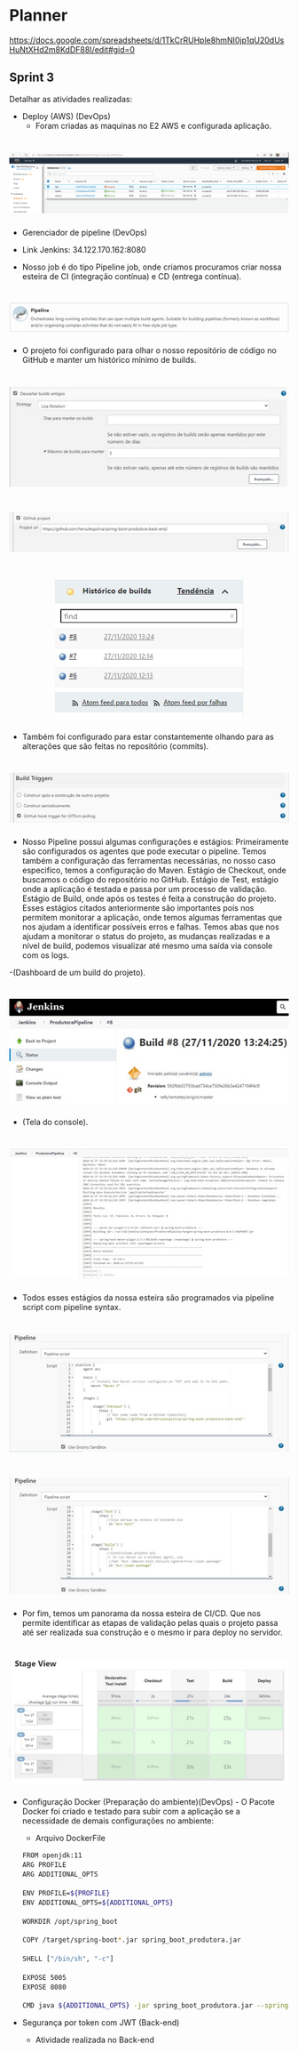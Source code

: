 # Planner

https://docs.google.com/spreadsheets/d/1TkCrRUHple8hmNI0jp1qU20dUsHuNtXHd2m8KdDF88I/edit#gid=0

## Sprint 3 

Detalhar as atividades realizadas:

- Deploy (AWS) (DevOps)
  - Foram criadas as maquinas no E2 AWS e configurada aplicação.
<h1 align="center">
    <img alt="GoBarber" src="/imagem/AWS-Deploy.png" />
</h1>

- Gerenciador de pipeline (DevOps)

- Link Jenkins: 34.122.170.162:8080

- Nosso job é do tipo Pipeline job, onde criamos procuramos criar nossa esteira de CI (integração contínua) e CD (entrega contínua).

<h1 align="center">
    <img alt="Jenkins" src="/imagem/Jenkins/pipeline1.jpg" />
</h1>

- O projeto foi configurado para olhar o nosso repositório de código no GitHub e manter um histórico mínimo de builds. 

<h1 align="center">
    <img alt="Jenkins" src="/imagem/Jenkins/configuracaoJenkins.jpg" />
</h1>

<h1 align="center">
    <img alt="Jenkins" src="/imagem/Jenkins/configuracaoJenkins2.jpg" />
</h1>

<h1 align="center">
    <img alt="Jenkins" src="/imagem/Jenkins/buidJenkins.jpg" />
</h1>

- Também foi configurado para estar constantemente olhando para as alterações que são feitas no repositório (commits).

<h1 align="center">
    <img alt="Jenkins" src="/imagem/Jenkins/buidTriggerJenkins.jpg" />
</h1>

- Nosso Pipeline possui algumas configurações e estágios: Primeiramente são configurados os agentes que pode executar o pipeline.
Temos também a configuração das ferramentas necessárias, no nosso caso especifico, temos a configuração do Maven.
Estágio de Checkout, onde buscamos o código do repositório no GitHub.
Estágio de Test, estágio onde a aplicação é testada e passa por um processo de validação.
Estágio de Build, onde após os testes é feita a construção do projeto.
Esses estágios citados anteriormente são importantes pois nos permitem monitorar a aplicação, onde temos algumas ferramentas que nos ajudam a identificar possíveis erros e falhas.
Temos abas que nos ajudam a monitorar o status do projeto, as mudanças realizadas e a nível de build, podemos visualizar até mesmo uma saída via console com os logs.

-(Dashboard de um build do projeto).

<h1 align="center">
    <img alt="Jenkins" src="/imagem/Jenkins/dashboardBluid.jpg" />
</h1>

- (Tela do console).

<h1 align="center">
    <img alt="Jenkins" src="/imagem/Jenkins/consoleBuild.jpg" />
</h1>

- Todos esses estágios da nossa esteira são programados via pipeline script com pipeline syntax.

<h1 align="center">
    <img alt="Jenkins" src="/imagem/Jenkins/sintax.jpg" />
</h1>

<h1 align="center">
    <img alt="Jenkins" src="/imagem/Jenkins/sintax2.jpg" />
</h1>

- Por fim, temos um panorama da nossa esteira de CI/CD. Que nos permite identificar as etapas de validação pelas quais o projeto passa até ser realizada sua construção e o mesmo ir para deploy no servidor.

<h1 align="center">
    <img alt="Jenkins" src="/imagem/Jenkins/esteiraJenkins.jpg" />
</h1>

- Configuração Docker (Preparação do ambiente)(DevOps)
  - O Pacote Docker foi criado e testado para subir com a aplicação se a necessidade de demais configurações no ambiente:
  - Arquivo DockerFile
  
  ```bash
  FROM openjdk:11
  ARG PROFILE
  ARG ADDITIONAL_OPTS

  ENV PROFILE=${PROFILE}
  ENV ADDITIONAL_OPTS=${ADDITIONAL_OPTS}

  WORKDIR /opt/spring_boot

  COPY /target/spring-boot*.jar spring_boot_produtora.jar

  SHELL ["/bin/sh", "-c"]

  EXPOSE 5005
  EXPOSE 8080

  CMD java ${ADDITIONAL_OPTS} -jar spring_boot_produtora.jar --spring.profiles.active=${PROFILE}
  ```


- Segurança por token com JWT (Back-end) 
  - Atividade realizada no Back-end
